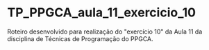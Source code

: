 # TP_PPGCA_aula_11_exercicio_10
Roteiro desenvolvido para realização do "exercício 10" da Aula 11 da disciplina de Técnicas de Programação do PPGCA.
